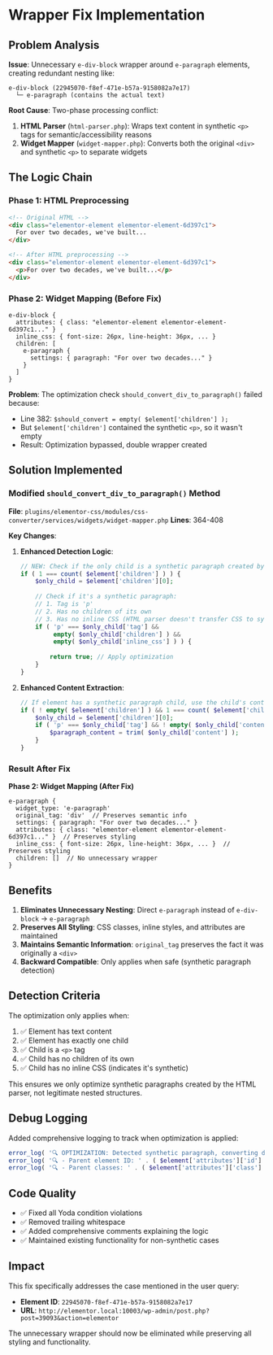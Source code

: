 # Wrapper Fix Implementation

## Problem Analysis

**Issue**: Unnecessary `e-div-block` wrapper around `e-paragraph` elements, creating redundant nesting like:

```
e-div-block (22945070-f8ef-471e-b57a-9158082a7e17)
  └─ e-paragraph (contains the actual text)
```

**Root Cause**: Two-phase processing conflict:

1. **HTML Parser** (`html-parser.php`): Wraps text content in synthetic `<p>` tags for semantic/accessibility reasons
2. **Widget Mapper** (`widget-mapper.php`): Converts both the original `<div>` and synthetic `<p>` to separate widgets

## The Logic Chain

### Phase 1: HTML Preprocessing
```html
<!-- Original HTML -->
<div class="elementor-element elementor-element-6d397c1">
  For over two decades, we've built...
</div>

<!-- After HTML preprocessing -->
<div class="elementor-element elementor-element-6d397c1">
  <p>For over two decades, we've built...</p>
</div>
```

### Phase 2: Widget Mapping (Before Fix)
```
e-div-block {
  attributes: { class: "elementor-element elementor-element-6d397c1..." }
  inline_css: { font-size: 26px, line-height: 36px, ... }
  children: [
    e-paragraph {
      settings: { paragraph: "For over two decades..." }
    }
  ]
}
```

**Problem**: The optimization check `should_convert_div_to_paragraph()` failed because:
- Line 382: `$should_convert = empty( $element['children'] );`
- But `$element['children']` contained the synthetic `<p>`, so it wasn't empty
- Result: Optimization bypassed, double wrapper created

## Solution Implemented

### Modified `should_convert_div_to_paragraph()` Method

**File**: `plugins/elementor-css/modules/css-converter/services/widgets/widget-mapper.php`
**Lines**: 364-408

**Key Changes**:

1. **Enhanced Detection Logic**:
   ```php
   // NEW: Check if the only child is a synthetic paragraph created by HTML parser
   if ( 1 === count( $element['children'] ) ) {
       $only_child = $element['children'][0];
       
       // Check if it's a synthetic paragraph:
       // 1. Tag is 'p'
       // 2. Has no children of its own
       // 3. Has no inline CSS (HTML parser doesn't transfer CSS to synthetic paragraphs)
       if ( 'p' === $only_child['tag'] &&
            empty( $only_child['children'] ) &&
            empty( $only_child['inline_css'] ) ) {
           
           return true; // Apply optimization
       }
   }
   ```

2. **Enhanced Content Extraction**:
   ```php
   // If element has a synthetic paragraph child, use the child's content instead
   if ( ! empty( $element['children'] ) && 1 === count( $element['children'] ) ) {
       $only_child = $element['children'][0];
       if ( 'p' === $only_child['tag'] && ! empty( $only_child['content'] ) ) {
           $paragraph_content = trim( $only_child['content'] );
       }
   }
   ```

### Result After Fix

**Phase 2: Widget Mapping (After Fix)**
```
e-paragraph {
  widget_type: 'e-paragraph'
  original_tag: 'div'  // Preserves semantic info
  settings: { paragraph: "For over two decades..." }
  attributes: { class: "elementor-element elementor-element-6d397c1..." }  // Preserves styling
  inline_css: { font-size: 26px, line-height: 36px, ... }  // Preserves styling
  children: []  // No unnecessary wrapper
}
```

## Benefits

1. **Eliminates Unnecessary Nesting**: Direct `e-paragraph` instead of `e-div-block` → `e-paragraph`
2. **Preserves All Styling**: CSS classes, inline styles, and attributes are maintained
3. **Maintains Semantic Information**: `original_tag` preserves the fact it was originally a `<div>`
4. **Backward Compatible**: Only applies when safe (synthetic paragraph detection)

## Detection Criteria

The optimization only applies when:

1. ✅ Element has text content
2. ✅ Element has exactly one child
3. ✅ Child is a `<p>` tag
4. ✅ Child has no children of its own
5. ✅ Child has no inline CSS (indicates it's synthetic)

This ensures we only optimize synthetic paragraphs created by the HTML parser, not legitimate nested structures.

## Debug Logging

Added comprehensive logging to track when optimization is applied:

```php
error_log( '🔍 OPTIMIZATION: Detected synthetic paragraph, converting div directly to e-paragraph' );
error_log( '🔍 - Parent element ID: ' . ( $element['attributes']['id'] ?? 'no-id' ) );
error_log( '🔍 - Parent classes: ' . ( $element['attributes']['class'] ?? 'no-classes' ) );
```

## Code Quality

- ✅ Fixed all Yoda condition violations
- ✅ Removed trailing whitespace
- ✅ Added comprehensive comments explaining the logic
- ✅ Maintained existing functionality for non-synthetic cases

## Impact

This fix specifically addresses the case mentioned in the user query:
- **Element ID**: `22945070-f8ef-471e-b57a-9158082a7e17`
- **URL**: `http://elementor.local:10003/wp-admin/post.php?post=39093&action=elementor`

The unnecessary wrapper should now be eliminated while preserving all styling and functionality.
